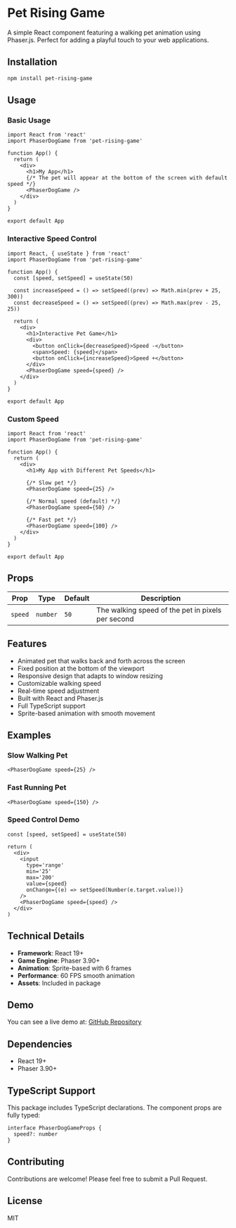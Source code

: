 # Pet Rising Game

A simple React component featuring a walking pet animation using Phaser.js. Perfect for adding a playful touch to your web applications.

## Installation

```bash
npm install pet-rising-game
```

## Usage

### Basic Usage

```tsx
import React from 'react'
import PhaserDogGame from 'pet-rising-game'

function App() {
  return (
    <div>
      <h1>My App</h1>
      {/* The pet will appear at the bottom of the screen with default speed */}
      <PhaserDogGame />
    </div>
  )
}

export default App
```

### Interactive Speed Control

```tsx
import React, { useState } from 'react'
import PhaserDogGame from 'pet-rising-game'

function App() {
  const [speed, setSpeed] = useState(50)

  const increaseSpeed = () => setSpeed((prev) => Math.min(prev + 25, 300))
  const decreaseSpeed = () => setSpeed((prev) => Math.max(prev - 25, 25))

  return (
    <div>
      <h1>Interactive Pet Game</h1>
      <div>
        <button onClick={decreaseSpeed}>Speed -</button>
        <span>Speed: {speed}</span>
        <button onClick={increaseSpeed}>Speed +</button>
      </div>
      <PhaserDogGame speed={speed} />
    </div>
  )
}

export default App
```

### Custom Speed

```tsx
import React from 'react'
import PhaserDogGame from 'pet-rising-game'

function App() {
  return (
    <div>
      <h1>My App with Different Pet Speeds</h1>

      {/* Slow pet */}
      <PhaserDogGame speed={25} />

      {/* Normal speed (default) */}
      <PhaserDogGame speed={50} />

      {/* Fast pet */}
      <PhaserDogGame speed={100} />
    </div>
  )
}

export default App
```

## Props

| Prop    | Type     | Default | Description                                       |
| ------- | -------- | ------- | ------------------------------------------------- |
| `speed` | `number` | `50`    | The walking speed of the pet in pixels per second |

## Features

- Animated pet that walks back and forth across the screen
- Fixed position at the bottom of the viewport
- Responsive design that adapts to window resizing
- Customizable walking speed
- Real-time speed adjustment
- Built with React and Phaser.js
- Full TypeScript support
- Sprite-based animation with smooth movement

## Examples

### Slow Walking Pet

```tsx
<PhaserDogGame speed={25} />
```

### Fast Running Pet

```tsx
<PhaserDogGame speed={150} />
```

### Speed Control Demo

```tsx
const [speed, setSpeed] = useState(50)

return (
  <div>
    <input
      type='range'
      min='25'
      max='200'
      value={speed}
      onChange={(e) => setSpeed(Number(e.target.value))}
    />
    <PhaserDogGame speed={speed} />
  </div>
)
```

## Technical Details

- **Framework**: React 19+
- **Game Engine**: Phaser 3.90+
- **Animation**: Sprite-based with 6 frames
- **Performance**: 60 FPS smooth animation
- **Assets**: Included in package

## Demo

You can see a live demo at: [GitHub Repository](https://github.com/starci-lab/blockchain-pet-simulator)

## Dependencies

- React 19+
- Phaser 3.90+

## TypeScript Support

This package includes TypeScript declarations. The component props are fully typed:

```tsx
interface PhaserDogGameProps {
  speed?: number
}
```

## Contributing

Contributions are welcome! Please feel free to submit a Pull Request.

## License

MIT
